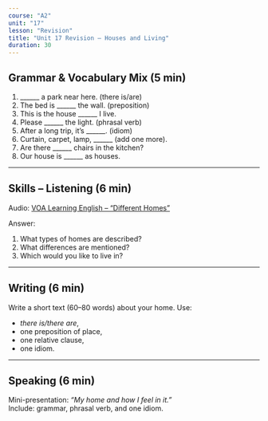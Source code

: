 ```yaml
---
course: "A2"
unit: "17"
lesson: "Revision"
title: "Unit 17 Revision – Houses and Living"
duration: 30
---
```


## Grammar & Vocabulary Mix (5 min)
1. ______ a park near here. (there is/are)  
2. The bed is ______ the wall. (preposition)  
3. This is the house ______ I live.  
4. Please ______ the light. (phrasal verb)  
5. After a long trip, it’s ______. (idiom)  
6. Curtain, carpet, lamp, ______ (add one more).  
7. Are there ______ chairs in the kitchen?  
8. Our house is ______ as houses.  

-------

## Skills – Listening (6 min)
Audio: [VOA Learning English – “Different Homes”](https://learningenglish.voanews.com/)  

Answer:  
1. What types of homes are described?  
2. What differences are mentioned?  
3. Which would you like to live in?  

-------

## Writing (6 min)
Write a short text (60–80 words) about your home. Use:  
- *there is/there are*,  
- one preposition of place,  
- one relative clause,  
- one idiom.  

-------

## Speaking (6 min)
Mini-presentation: *“My home and how I feel in it.”*  
Include: grammar, phrasal verb, and one idiom.
